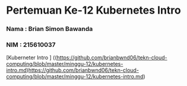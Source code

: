 # Pertemuan Ke-12 Kubernetes Intro

### Nama : Brian Simon Bawanda
### NIM  : 215610037

[Kuberneter Intro ] ((https://github.com/brianbwnd06/tekn-cloud-computing/blob/master/minggu-12/kubernetes-intro.md)https://github.com/brianbwnd06/tekn-cloud-computing/blob/master/minggu-12/kubernetes-intro.md)
